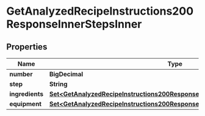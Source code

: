 

# GetAnalyzedRecipeInstructions200ResponseInnerStepsInner


## Properties

| Name | Type | Description | Notes |
|------------ | ------------- | ------------- | -------------|
|**number** | **BigDecimal** |  |  |
|**step** | **String** |  |  |
|**ingredients** | [**Set&lt;GetAnalyzedRecipeInstructions200ResponseInnerStepsInnerIngredientsInner&gt;**](GetAnalyzedRecipeInstructions200ResponseInnerStepsInnerIngredientsInner.md) |  |  [optional] |
|**equipment** | [**Set&lt;GetAnalyzedRecipeInstructions200ResponseInnerStepsInnerIngredientsInner&gt;**](GetAnalyzedRecipeInstructions200ResponseInnerStepsInnerIngredientsInner.md) |  |  [optional] |



